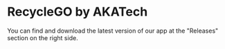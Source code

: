 # RecycleGO by AKATech

You can find and download the latest version of our app at the "Releases" section on the right side.
